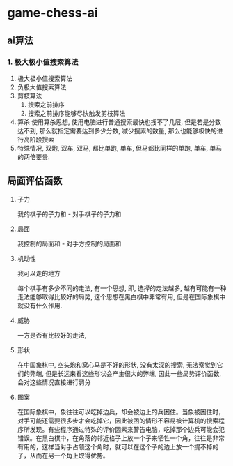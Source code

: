 # game-chess-ai

## ai算法

### 1. 极大极小值搜索算法

1. 极大极小值搜索算法
2. 负极大值搜索算法
3. 剪枝算法
   1. 搜索之前排序
   2. 搜索之前排序能够尽快触发剪枝算法
4. 算杀
   使用算杀思想, 使用电脑进行普通搜索最快也搜不了几层, 
   但是若是分数达不到, 那么就指定需要达到多少分数, 减少搜索的数量, 那么也能够极快的进行高阶段搜索
5. 特殊情况, 双炮, 双车, 双马, 都比单跑, 单车, 但马都比同样的单跑, 单车, 单马的两倍要贵.

## 局面评估函数

1. 子力

   我的棋子的子力和 - 对手棋子的子力和

2. 局面

   我控制的局面和 - 对手方控制的局面和

3. 机动性

   我可以走的地方

   每个棋手有多少不同的走法, 有一个思想, 即, 选择的走法越多, 越有可能有一种走法能够取得比较好的局势, 这个思想在黑白棋中非常有用, 但是在国际象棋中就没有什么作用.

4. 威胁

   一方是否有比较好的走法, 

5. 形状

   在中国象棋中, 空头炮和窝心马是不好的形状, 没有太深的搜索, 无法察觉到它们的弊端, 但是长远来看这些形状会产生很大的弊端, 因此一些局势评价函数, 会对这些情况直接进行罚分

6. 图案

   在国际象棋中，象往往可以吃掉边兵，却会被边上的兵困住。当象被困住时，对手可能还需要很多步才会吃掉它，因此被困的情形不容易被计算机的搜索程序所发现。有些程序通过特殊的评价因素来警告电脑，吃掉那个边兵可能会犯错误。在黑白棋中，在角落的邻近格子上放一个子来牺牲一个角，往往是非常有用的，这样当对手占领这个角时，就可以在这个子的边上放一个提不掉的子，从而在另一个角上取得优势。

   



